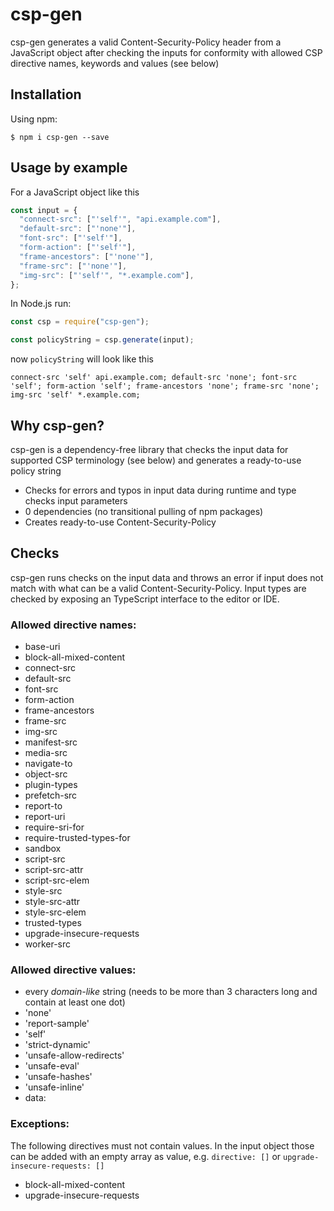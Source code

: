 # csp-gen

csp-gen generates a valid Content-Security-Policy header from a JavaScript object after checking the inputs for conformity with allowed CSP directive names, keywords and values (see below)

## Installation

Using npm:

```shell
$ npm i csp-gen --save
```

## Usage by example

For a JavaScript object like this

```js
const input = {
  "connect-src": ["'self'", "api.example.com"],
  "default-src": ["'none'"],
  "font-src": ["'self'"],
  "form-action": ["'self'"],
  "frame-ancestors": ["'none'"],
  "frame-src": ["'none'"],
  "img-src": ["'self'", "*.example.com"],
};
```

In Node.js run:

```js
const csp = require("csp-gen");

const policyString = csp.generate(input);
```

now `policyString` will look like this

```text
connect-src 'self' api.example.com; default-src 'none'; font-src 'self'; form-action 'self'; frame-ancestors 'none'; frame-src 'none'; img-src 'self' *.example.com;
```

## Why csp-gen?

csp-gen is a dependency-free library that checks the input data for supported CSP terminology (see below) and generates a ready-to-use policy string

- Checks for errors and typos in input data during runtime and type checks input parameters
- 0 dependencies (no transitional pulling of npm packages)
- Creates ready-to-use Content-Security-Policy

## Checks

csp-gen runs checks on the input data and throws an error if input does not match with what can be a valid Content-Security-Policy. Input types are checked by exposing an TypeScript interface to the editor or IDE.

### Allowed directive names:

- base-uri
- block-all-mixed-content
- connect-src
- default-src
- font-src
- form-action
- frame-ancestors
- frame-src
- img-src
- manifest-src
- media-src
- navigate-to
- object-src
- plugin-types
- prefetch-src
- report-to
- report-uri
- require-sri-for
- require-trusted-types-for
- sandbox
- script-src
- script-src-attr
- script-src-elem
- style-src
- style-src-attr
- style-src-elem
- trusted-types
- upgrade-insecure-requests
- worker-src

### Allowed directive values:

- every _domain-like_ string (needs to be more than 3 characters long and contain at least one dot)
- 'none'
- 'report-sample'
- 'self'
- 'strict-dynamic'
- 'unsafe-allow-redirects'
- 'unsafe-eval'
- 'unsafe-hashes'
- 'unsafe-inline'
- data:

### Exceptions:

The following directives must not contain values. In the input object those can be added with an empty array as value, e.g. `directive: []` or `upgrade-insecure-requests: []`

- block-all-mixed-content
- upgrade-insecure-requests

